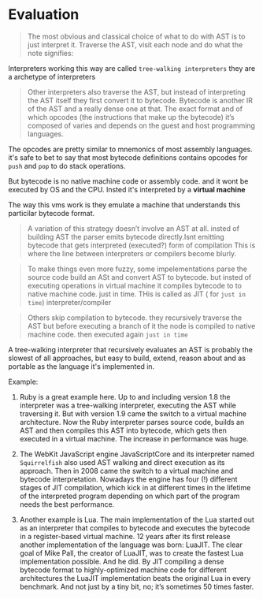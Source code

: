 # Evaluation

> The most obvious and classical choice of what to do with AST is to just interpret it.
Traverse the AST, visit each node and do what the note signifies: 


Interpreters working this way are called `tree-walking interpreters` they are a archetype of interpreters



> Other interpreters also traverse the AST, but instead of interpreting the AST itself
they first convert it to bytecode. Bytecode is another IR of the AST and a really dense one at that. 
The exact format and of which opcodes (the instructions that make up the bytecode) 
it’s composed of varies and depends on the guest and host programming languages.


The opcodes are pretty similar to mnemonics of most assembly languages. it's safe to bet to say that
most bytecode definitions contains opcodes for `push` and `pop` to do stack operations.

But bytecode is no native machine code or assembly code. and it wont be executed by OS and the CPU. 
Insted it's interpreted by a **virtual machine**

The way this vms work is they emulate a machine that understands this particilar bytecode format. 


> A variation of this strategy doesn’t involve an AST at all. insted of building AST the parser emits
bytecode directly.Isnt emitting bytecode that gets interpreted (executed?) form of compilation 
This is where the line between interpreters or compilers become blurly.

> To make things even more fuzzy, some impelementations parse the source code build an ASt and convert 
AST to bytecode. but insted of executing operations in virtual machine it compiles bytecode to to 
native machine code. just in time. THis is called as JIT ( for `just in time`) interpreter/compiler


> Others skip compilation to bytecode. they recursively traverse the AST but before executing a 
branch of it the node is compiled to native machine code. then executed again `just in time`


A tree-walking interpreter that recursively evaluates an AST is probably the slowest of all approaches,
but easy to build, extend, reason about and as portable as the language it's implemented in.


Example: 

1. Ruby is a great example here. Up to and including version 1.8 the interpreter was a tree-walking interpreter,
executing the AST while traversing it. 
But with version 1.9 came the switch to a virtual machine architecture. 
Now the Ruby interpreter parses source code, builds an AST and then compiles this AST into bytecode, 
which gets then executed in a virtual machine. The increase in performance was huge.

2. The WebKit JavaScript engine JavaScriptCore and its interpreter named `Squirrelfish`
also used AST walking and direct execution as its approach. 
Then in 2008 came the switch to a virtual machine and bytecode interpretation. 
Nowadays the engine has four (!) different stages of JIT compilation, which kick in at different times 
in the lifetime of the interpreted program depending on which part of the program needs the best performance.

3. Another example is Lua. The main implementation of the Lua started out as an interpreter that compiles 
to bytecode and executes the bytecode in a register-based virtual machine. 
12 years after its first release another implementation of the language was born: LuaJIT. 
The clear goal of Mike Pall, the creator of LuaJIT, was to create the fastest Lua implementation possible.
And he did. By JIT compiling a dense bytecode format to highly-optimized machine code for
different architectures the LuaJIT implementation beats the original Lua in every benchmark. 
And not just by a tiny bit, no; it’s sometimes 50 times faster.
